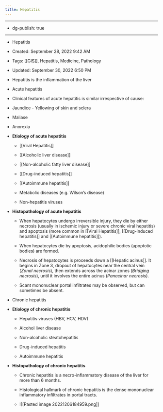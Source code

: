 ```yaml
---
title: Hepatitis
---
```


- --

- dg-publish: true

- --

- Hepatitis

- Created: September 28, 2022 9:42 AM

- Tags: [[GIS]], Hepatitis, Medicine, Pathology

- Updated: September 30, 2022 6:50 PM

- Hepatitis is the inflammation of the liver

- Acute hepatitis

- Clinical features of acute hepatitis is similar irrespective of cause:

- Jaundice - Yellowing of skin and sclera

- Maliase

- Anorexia

- **Etiology of acute hepatitis**
	 - [[Viral Hepatitis]]

	 - [[Alcoholic liver disease]]

	 - [[Non-alcoholic fatty liver disease]]

	 - [[Drug-induced hepatitis]]

	 - [[Autoimmune hepatitis]]

	 - Metabolic diseases (e.g. Wilson’s disease)

	 - Non-hepatitis viruses

- **Histopathology of acute hepatitis**
	 - When hepatocytes undergo irreversible injury, they die by either necrosis (usually in ischemic injury or severe chronic viral hepatitis) and apoptosis (more common in [[Viral Hepatitis]], [[Drug-induced hepatitis]] and [[Autoimmune hepatitis]]).

	 - When hepatocytes die by apoptosis, acidophilic bodies (apoptotic bodies) are formed.

	 - Necrosis of hepatocytes is proceeds down a [[Hepatic acinus]]. It begins in Zone 3, dropout of hepatocytes near the central vein (*Zonal necrosis*), then extends across the acinar zones (*Bridging necrosis*), until it involves the entire acinus (*Panacinar necrosis*).

	 - Scant mononuclear portal infiltrates may be observed, but can sometimes be absent.

- Chronic hepatitis

- **Etiology of chronic hepatitis**
	 - Hepatitis viruses (HBV, HCV, HDV)

	 - Alcohol liver disease

	 - Non-alcoholic steatohepatitis

	 - Drug-induced hepatitis

	 - Autoimmune hepatitis

- **Histopathology of chronic hepatitis**
	 - Chronic hepatitis is a necro-inflammatory disease of the liver for more than 6 months.

	 - Histological hallmark of chronic hepatitis is the dense mononuclear inflammatory infiltrates in portal tracts.

	 - ![[Pasted image 20221206184959.png]]
